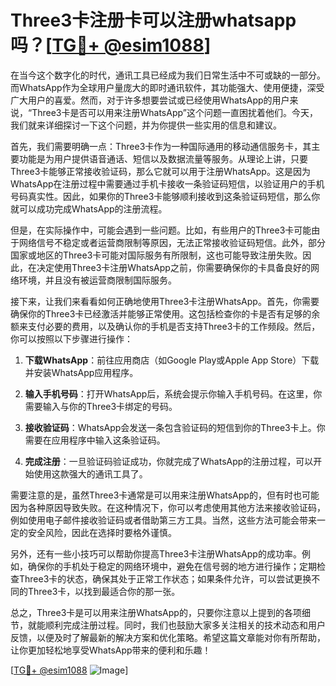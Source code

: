 # Three3卡注册卡可以注册whatsapp吗？[[TG💪+ @esim1088](https://t.me/s/esim1088)]

在当今这个数字化的时代，通讯工具已经成为我们日常生活中不可或缺的一部分。而WhatsApp作为全球用户量庞大的即时通讯软件，其功能强大、使用便捷，深受广大用户的喜爱。然而，对于许多想要尝试或已经使用WhatsApp的用户来说，“Three3卡是否可以用来注册WhatsApp”这个问题一直困扰着他们。今天，我们就来详细探讨一下这个问题，并为你提供一些实用的信息和建议。

首先，我们需要明确一点：Three3卡作为一种国际通用的移动通信服务卡，其主要功能是为用户提供语音通话、短信以及数据流量等服务。从理论上讲，只要Three3卡能够正常接收验证码，那么它就可以用于注册WhatsApp。这是因为WhatsApp在注册过程中需要通过手机卡接收一条验证码短信，以验证用户的手机号码真实性。因此，如果你的Three3卡能够顺利接收到这条验证码短信，那么你就可以成功完成WhatsApp的注册流程。

但是，在实际操作中，可能会遇到一些问题。比如，有些用户的Three3卡可能由于网络信号不稳定或者运营商限制等原因，无法正常接收验证码短信。此外，部分国家或地区的Three3卡可能对国际服务有所限制，这也可能导致注册失败。因此，在决定使用Three3卡注册WhatsApp之前，你需要确保你的卡具备良好的网络环境，并且没有被运营商限制国际服务。

接下来，让我们来看看如何正确地使用Three3卡注册WhatsApp。首先，你需要确保你的Three3卡已经激活并能够正常使用。这包括检查你的卡是否有足够的余额来支付必要的费用，以及确认你的手机是否支持Three3卡的工作频段。然后，你可以按照以下步骤进行操作：

1. **下载WhatsApp**：前往应用商店（如Google Play或Apple App Store）下载并安装WhatsApp应用程序。
   
2. **输入手机号码**：打开WhatsApp后，系统会提示你输入手机号码。在这里，你需要输入与你的Three3卡绑定的号码。

3. **接收验证码**：WhatsApp会发送一条包含验证码的短信到你的Three3卡上。你需要在应用程序中输入这条验证码。

4. **完成注册**：一旦验证码验证成功，你就完成了WhatsApp的注册过程，可以开始使用这款强大的通讯工具了。

需要注意的是，虽然Three3卡通常是可以用来注册WhatsApp的，但有时也可能因为各种原因导致失败。在这种情况下，你可以考虑使用其他方法来接收验证码，例如使用电子邮件接收验证码或者借助第三方工具。当然，这些方法可能会带来一定的安全风险，因此在选择时要格外谨慎。

另外，还有一些小技巧可以帮助你提高Three3卡注册WhatsApp的成功率。例如，确保你的手机处于稳定的网络环境中，避免在信号弱的地方进行操作；定期检查Three3卡的状态，确保其处于正常工作状态；如果条件允许，可以尝试更换不同的Three3卡，以找到最适合你的那一张。

总之，Three3卡是可以用来注册WhatsApp的，只要你注意以上提到的各项细节，就能顺利完成注册过程。同时，我们也鼓励大家多关注相关的技术动态和用户反馈，以便及时了解最新的解决方案和优化策略。希望这篇文章能对你有所帮助，让你更加轻松地享受WhatsApp带来的便利和乐趣！

[[TG💪+ @esim1088](https://t.me/s/esim1088) ![Image](https://i.postimg.cc/4NQfJmqS/Snipaste-2025-05-13-00-14-12.png)]